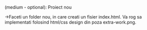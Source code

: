 (medium - optional): Proiect nou

->Faceti un folder nou, in care creati un fisier index.html. Va rog sa implementati folosind html/css design din poza extra-work.png.
